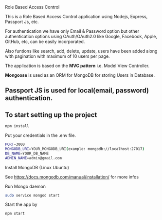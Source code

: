 Role Based Access Control

This is a Role Based Access Control application using Nodejs, Express, Passport Js, etc.

For authentication we have only Email & Password option but other authentication options using OAuth/OAuth2.0 like Google, Facebook, Apple, GitHub, etc, can be easily incorporated.

Also funtions like search, add, delete, update, users have been added along with pagination with maximum of 10 users per page.

The application is based on the **MVC pattern** i.e. Model View Controller.

**Mongoose** is used as an ORM for MongoDB for storing Users in Database.

**Passport JS** is used for local(email, password) authentication.
-

## To start setting up the project



```bash
npm install
```

Put your credentials in the .env file.

```bash
PORT=3000
MONGODB_URI=YOUR_MONGODB_URI(example: mongodb://localhost:27017)
DB_NAME=YOUR_DB_NAME
ADMIN_NAME=admin@gmail.com
```

Install MongoDB (Linux Ubuntu)

See <https://docs.mongodb.com/manual/installation/> for more infos

Run Mongo daemon

```bash
sudo service mongod start
```
Start the app by

```bash
npm start
```


